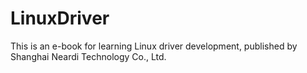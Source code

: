 # LinuxDriver
This is an e-book for learning Linux driver development, published by Shanghai Neardi Technology Co., Ltd.
